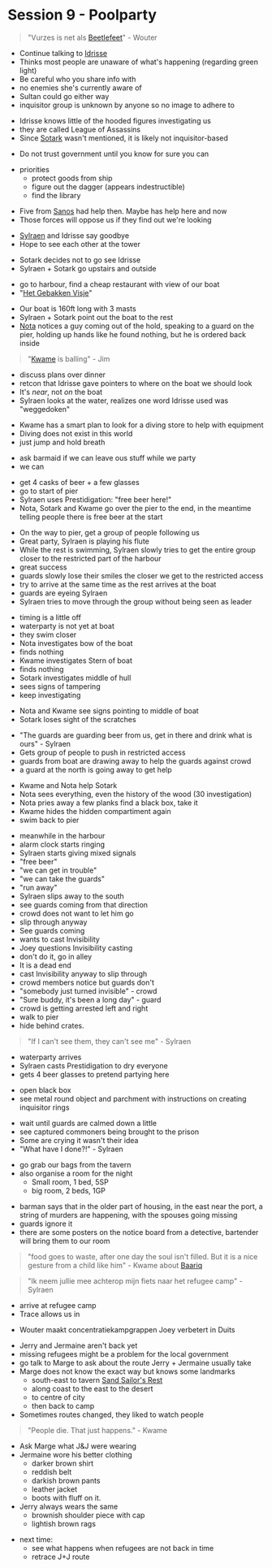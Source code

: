 # Session 9 - Poolparty

> "Vurzes is net als [Beetlefeet](https://bookstack.hemels.me/books/Inquisitors/page/sandhaven#Beetlefeet%20Ko)" - Wouter

- Continue talking to [Idrisse](https://bookstack.hemels.me/books/Inquisitors/page/mage-guild#Idrisse%20Oqora)
- Thinks most people are unaware of what's happening (regarding green light)
- Be careful who you share info with
- no enemies she's currently aware of
- Sultan could go either way
- inquisitor group is unknown by anyone so no image to adhere to

+ Idrisse knows little of the hooded figures investigating us
+ they are called League of Assassins
+ Since [Sotark](https://bookstack.hemels.me/books/Inquisitors/page/sotark) wasn't mentioned, it is likely not inquisitor-based

- Do not trust government until you know for sure you can

+ priorities
    - protect goods from ship
    - figure out the dagger (appears indestructible)
    - find the library

- Five from [Sanos](https://bookstack.hemels.me/books/Inquisitors/page/sanos) had help then. Maybe has help here and now
- Those forces will oppose us if they find out we're looking

+ [Sylraen](https://bookstack.hemels.me/books/Inquisitors/page/sylraen-morra) and Idrisse say goodbye
+ Hope to see each other at the tower

- Sotark decides not to go see Idrisse
- Sylraen + Sotark go upstairs and outside

+ go to harbour, find a cheap restaurant with view of our boat
+ "[Het Gebakken Visje](https://bookstack.hemels.me/books/Inquisitors/page/sandhaven#Het%20Gebakken%20Visje)"

- Our boat is 160ft long with 3 masts
- Sylraen + Sotark point out the boat to the rest
- [Nota](https://bookstack.hemels.me/books/Inquisitors/page/nota-deef) notices a guy coming out of the hold, speaking to a guard on the pier, holding up hands like he found nothing, but he is ordered back inside

> "[Kwame](https://bookstack.hemels.me/books/Inquisitors/page/kwame) is balling" - Jim

- discuss plans over dinner
- retcon that Idrisse gave pointers to where on the boat we should look
- It's _near_, not _on_ the boat
- Sylraen looks at the water, realizes one word Idrisse used was "weggedoken"

+ Kwame has a smart plan to look for a diving store to help with equipment
+ Diving does not exist in this world
+ just jump and hold breath

- ask barmaid if we can leave ous stuff while we party
- we can

+ get 4 casks of beer + a few glasses
+ go to start of pier
+ Sylraen uses Prestidigation: "free beer here!"
+ Nota, Sotark and Kwame go over the pier to the end, in the meantime telling people there is free beer at the start

- On the way to pier, get a group of people following us
- Great party, Sylraen is playing his flute
- While the rest is swimming, Sylraen slowly tries to get the entire group closer to the restricted part of the harbour
- great success
- guards slowly lose their smiles the closer we get to the restricted access
- try to arrive at the same time as the rest arrives at the boat
- guards are eyeing Sylraen
- Sylraen tries to move through the group without being seen as leader

+ timing is a little off
+ waterparty is not yet at boat
+ they swim closer
+ Nota investigates bow of the boat
+ finds nothing
+ Kwame investigates Stern of boat
+ finds nothing
+ Sotark investigates middle of hull
+ sees signs of tampering
+ keep investigating

- Nota and Kwame see signs pointing to middle of boat
- Sotark loses sight of the scratches

+ "The guards are guarding beer from us, get in there and drink what is ours" - Sylraen
+ Gets group of people to push in restricted access
+ guards from boat are drawing away to help the guards against crowd
+ a guard at the north is going away to get help

- Kwame and Nota help Sotark
- Nota sees everything, even the history of the wood (30 investigation)
- Nota pries away a few planks find a black box, take it
- Kwame hides the hidden compartiment again
- swim back to pier

+ meanwhile in the harbour
+ alarm clock starts ringing
+ Sylraen starts giving mixed signals
+ "free beer"
+ "we can get in trouble"
+ "we can take the guards"
+ "run away"
+ Sylraen slips away to the south
+ see guards coming from that direction
+ crowd does not want to let him go
+ slip through anyway
+ See guards coming
+ wants to cast Invisibility
+ Joey questions Invisibility casting
+ don't do it, go in alley
+ It is a dead end
+ cast Invisibility anyway to slip through
+ crowd members notice but guards don't
+ "somebody just turned invisible" - crowd
+ "Sure buddy, it's been a long day" - guard
+ crowd is getting arrested left and right
+ walk to pier
+ hide behind crates.

> "If I can't see them, they can't see me" - Sylraen

- waterparty arrives
- Sylraen casts Prestidigation to dry everyone
- gets 4 beer glasses to pretend partying here

+ open black box
+ see metal round object and parchment with instructions on creating inquisitor rings

- wait until guards are calmed down a little
- see captured commoners being brought to the prison
- Some are crying it wasn't their idea
- "What have I done?!" - Sylraen

+ go grab our bags from the tavern
+ also organise a room for the night
    - Small room, 1 bed, 5SP
    - big room, 2 beds, 1GP

- barman says that in the older part of housing, in the east near the port, a string of murders are happening, with the spouses going missing
- guards ignore it
- there are some posters on the notice board from a detective, bartender will bring them to our room

> "food goes to waste, after one day the soul isn't filled. But it is a nice gesture from a child like him" - Kwame about [Baariq](https://bookstack.hemels.me/books/Inquisitors/page/baariq)

> "Ik neem jullie mee achterop mijn fiets naar het refugee camp" - Sylraen

- arrive at refugee camp
- Trace allows us in

+ Wouter maakt concentratiekampgrappen Joey verbetert in Duits

- Jerry and Jermaine aren't back yet
- missing refugees might be a problem for the local government
- go talk to Marge to ask about the route Jerry + Jermaine usually take
- Marge does not know the exact way but knows some landmarks
    - south-east to tavern [Sand Sailor's Rest](https://bookstack.hemels.me/books/Inquisitors/page/sandhaven#Sand%20Sailor's%20Rest)
    - along coast to the east to the desert
    - to centre of city
    - then back to camp
- Sometimes routes changed, they liked to watch people

> "People die. That just happens." - Kwame

- Ask Marge what J&J were wearing
- Jermaine wore his better clothing
    - darker brown shirt
    - reddish belt
    - darkish brown pants
    - leather jacket
    - boots with fluff on it.
- Jerry always wears the same
    - brownish shoulder piece with cap
    - lightish brown rags

+ next time:
    - see what happens when refugees are not back in time
    - retrace J+J route
